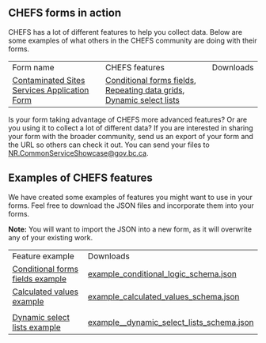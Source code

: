 ## CHEFS forms in action

<p>CHEFS has a lot of different features to help you collect data. Below are some examples of what others in the CHEFS community are doing with their forms. </p>


<table>
<tr>
<td>Form name</td>
<td>CHEFS features</td>
<td>Downloads</td>
</tr>
<tr>
<td><a href="https://chefs.nrs.gov.bc.ca/app/form/submit?f=f003bc9e-0296-4a55-aa43-d8adaf0a022d">Contaminated Sites Services Application Form</a></td>
<td>
<a href="Conditional-forms-fields">Conditional forms fields</a>, <a href="Repeating-Data-Grids">Repeating data grids</a>, <a href="Dynamic-Select-Lists">Dynamic select lists</a>
</td>
<td>&nbsp;</td>
</tr>
</table>

<p>Is your form taking advantage of CHEFS more advanced features? Or are you using it to collect a lot of different data? If you are interested in sharing your form with the broader community, send us an export of your form and the URL so others can check it out. You can send your files to <a href="mailto:"NR.CommonServiceShowcase@gov.bc.ca">NR.CommonServiceShowcase@gov.bc.ca</a>.</p>

## Examples of CHEFS features

We have created some examples of features you might want to use in your forms. Feel free to download the JSON files and incorporate them into your forms.
 
**Note:** You will want to import the JSON into a new form, as it will overwrite any of your existing work.

<table>
<tr>
<td>Feature example</td>
<td>Downloads</td>
</tr>
<tr>
<td><a href="https://chefs.nrs.gov.bc.ca/app/form/submit?f=9bc36ebf-c6c3-4f5a-9a8d-ea9e8acb0ded">Conditional forms fields example</a></td>
<td>
<a href="https://github.com/bcgov/common-hosted-form-service/wiki/examples/example_conditional_logic_schema.json">example_conditional_logic_schema.json</a>
</td>
</tr>

<tr>
<td><a href="https://chefs.nrs.gov.bc.ca/app/form/submit?f=858a4aba-7e7b-4019-80c1-78a414ee5129">Calculated values example</a></td>
<td>
<a href="https://github.com/bcgov/common-hosted-form-service/wiki/examples/example__calculated_values_schema.json">example_calculated_values_schema.json</a>
</td>
</tr>

<tr>
<td><a href="https://chefs.nrs.gov.bc.ca/app/form/submit?f=66c7918f-aa60-4095-8dfb-36b3002b4d47>Calculations in a Data Grid</a></td>
<td>
<a href="https://github.com/bcgov/common-hosted-form-service/wiki/examples/chefs_support_-_calculations_in_datagrid_complex_form_example_schema.json</a>
</td>
</tr>



<tr>
<td><a href="https://chefs.nrs.gov.bc.ca/app/form/submit?f=4ee726e0-f7a7-49a1-8454-7325d2593a7d">Dynamic select lists example</a></td>
<td>
<a href="https://github.com/bcgov/common-hosted-form-service/wiki/examples/example__dynamic_select_lists_schema.json">example__dynamic_select_lists_schema.json</a>
</td>
</tr>

</table>


